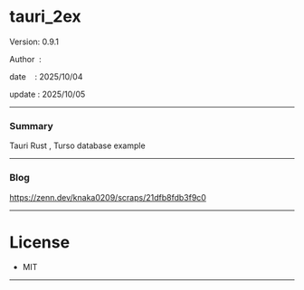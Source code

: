 ﻿# tauri_2ex

 Version: 0.9.1

 Author  : 

 date    : 2025/10/04

 update  : 2025/10/05

***
### Summary

Tauri Rust , Turso database example

***
### Blog

https://zenn.dev/knaka0209/scraps/21dfb8fdb3f9c0

***
# License

* MIT

***

